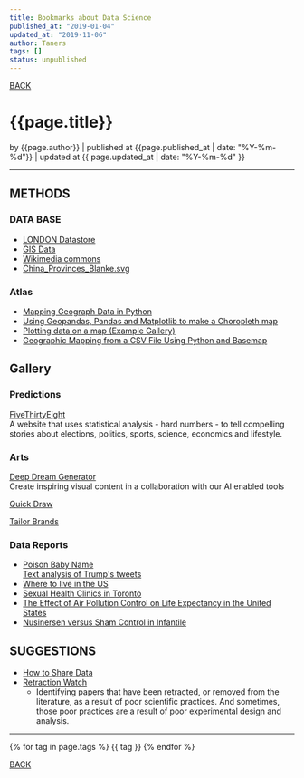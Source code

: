```yaml
---
title: Bookmarks about Data Science
published_at: "2019-01-04"
updated_at: "2019-11-06"
author: Taners
tags: []
status: unpublished
---
```


[BACK](../)

# {{page.title}}

by {{page.author}} |
published at {{page.published_at | date: "%Y-%m-%d"}} |
updated at {{ page.updated_at | date: "%Y-%m-%d" }}

---

## METHODS

### DATA BASE
- [LONDON Datastore](https://data.london.gov.uk/)  
- [GIS Data](https://mangomap.com/gis-data)  
- [Wikimedia commons](https://commons.wikimedia.org/wiki/Main_Page)  
- [China_Provinces_Blanke.svg](https://commons.wikimedia.org/wiki/File:China_provinces_blank.svg)  

### Atlas
- [Mapping Geograph Data in Python](https://towardsdatascience.com/mapping-geograph-data-in-python-610a963d2d7f)  
- [Using Geopandas, Pandas and Matplotlib to make a Choropleth map](https://towardsdatascience.com/lets-make-a-map-using-geopandas-pandas-and-matplotlib-to-make-a-chloropleth-map-dddc31c1983d)  
- [Plotting data on a map (Example Gallery)](https://matplotlib.org/basemap/users/examples.html)  
- [Geographic Mapping from a CSV File Using Python and Basemap](https://engineersportal.com/blog/2018/7/20/geographic-mapping-from-a-csv-file-using-python-and-basemap)  

## Gallery

### Predictions

[FiveThirtyEight](https://fivethirtyeight.com/)  
A website that uses statistical analysis - hard numbers - to tell compelling stories about elections, politics, sports, science, economics and lifestyle.


### Arts

[Deep Dream Generator](https://deepdreamgenerator.com/)  
Create inspiring visual content in a collaboration with our AI enabled tools

[Quick Draw](https://quickdraw.withgoogle.com/)  

[Tailor Brands](https://www.tailorbrands.com/)  

### Data Reports
- [Poison Baby Name](https://github.com/hilaryparker)  
[Text analysis of Trump's tweets ](http://varianceexplained.org/r/trump-tweets/)  
- [Where to live in the US](https://masalmon.eu/2017/11/16/wheretoliveus/)  
- [Sexual Health Clinics in Toronto](https://sharlagelfand.netlify.com/posts/tidying-toronto-open-data/)  
- [The Effect of Air Pollution Control on Life Expectancy in the United States](https://www.ncbi.nlm.nih.gov/pmc/articles/PMC3521092/)  
- [Nusinersen versus Sham Control in Infantile](https://www.nejm.org/doi/full/10.1056/NEJMoa1702752)

## SUGGESTIONS
- [How to Share Data](https://github.com/jtleek/datasharing)  
- [Retraction Watch](https://retractionwatch.com/)  
  - Identifying papers that have been retracted, or removed from the literature, as a result of poor scientific practices. And sometimes, those poor practices are a result of poor experimental design and analysis.
---

{% for tag in page.tags %}
  {{ tag }}
{% endfor %}

[BACK](../)